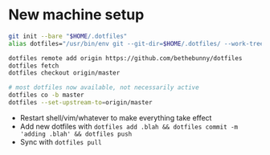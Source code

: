 # New machine setup

```sh
git init --bare "$HOME/.dotfiles"
alias dotfiles="/usr/bin/env git --git-dir=$HOME/.dotfiles/ --work-tree=$HOME"

dotfiles remote add origin https://github.com/bethebunny/dotfiles
dotfiles fetch
dotfiles checkout origin/master

# most dotfiles now available, not necessarily active
dotfiles co -b master
dotfiles --set-upstream-to=origin/master
```

- Restart shell/vim/whatever to make everything take effect
- Add new dotfiles with `dotfiles add .blah && dotfiles commit -m 'adding .blah' && dotfiles push`
- Sync with `dotfiles pull`
